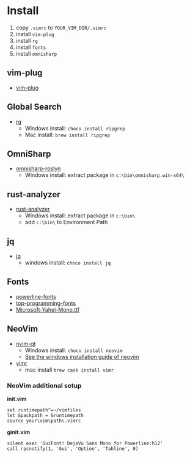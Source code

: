 # Install

1. copy `.vimrc` to `YOUR_VIM_DIR/.vimrc`
1. install `vim-plug`
1. install `rg`
1. install `fonts`
1. install `omnisharp`

## vim-plug

- [vim-plug](https://github.com/junegunn/vim-plug)

## Global Search

- [rg](https://github.com/BurntSushi/ripgrep)
  - Windows install: `choco install ripgrep`
  - Mac install: `brew install ripgrep`

## OmniSharp

- [omnisharp-roslyn](https://github.com/OmniSharp/omnisharp-roslyn)
  - Windows install: extract package in `c:\bin\omnisharp.win-x64\`

## rust-analyzer

- [rust-analyzer](https://github.com/rust-lang/rust-analyzer/releases)
  - Windows install: extract package in `c:\bin\`
  - add `c:\bin\` to Environment Path

## jq

- [jq](https://github.com/stedolan/jq)
  - windows install: `choco install jq`

## Fonts

- [powerline-fonts](https://github.com/powerline/fonts)
- [top-programming-fonts](https://github.com/hbin/top-programming-fonts)
- [Microsoft-Yahei-Mono.ttf](https://github.com/whorusq/sublime-text-3/blob/master/fonts/Microsoft-Yahei-Mono.ttf)

## NeoVim

- [nvim-qt](https://github.com/equalsraf/neovim-qt)
  - Windows install: `choco install neovim`
  - [See the windows installation guide of neovim](https://github.com/neovim/neovim/wiki/Installing-Neovim#windows)
- [vimr](https://github.com/qvacua/vimr)
  - mac install `brew cask install vimr`

### NeoVim additional setup

**init.vim**

```vim
set runtimepath^=~/vimfiles
let &packpath = &runtimepath
source your\vim\path\.vimrc
```

**ginit.vim**

```vim
silent exec 'GuiFont! DejaVu Sans Mono for Powerline:h12'
call rpcnotify(1, 'Gui', 'Option', 'Tabline', 0)
```

